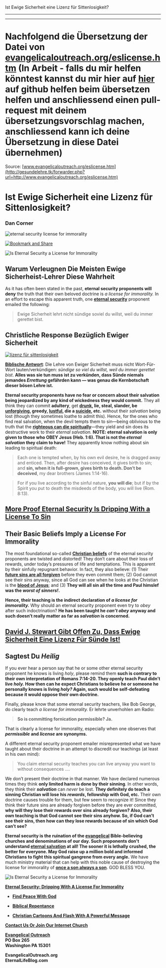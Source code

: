 <!--t Ist Ewige Sicherheit eine Lizenz für Sittenlosigkeit? - in Arbeit (5% übersetzt) t-->
<!--d Ist Ewige Sicherheit eine Lizenz für Sittenlosigkeit? - in Arbeit (5% übersetzt) d-->

Ist Ewige Sicherheit eine Lizenz für Sittenlosigkeit?

- - -
- - -

# Nachfolgend die Übersetzung der Datei von [evangelicaloutreach.org/eslicense.htm](http://gesundelehre.tk/forwarder.php?url=http://www.evangelicaloutreach.org/eslicense.htm) (In Arbeit - falls du mir helfen könntest kannst du mir hier auf [hier](https://github.com/gesundelehre/gesundelehre_translate/blob/master/content/static/grundlegende-irrlehren/osas-ist-ewige-sicherheit-eine-lizenz-fuer-sittenlosigkeit.md) auf github helfen beim übersetzen helfen und anschliessend einen pull-request mit deinem übersetzungsvorschlag machen, anschliessend kann ich deine Übersetzung in diese Datei übernehmen)

Source: [www.evangelicaloutreach.org/eslicense.htm](http://gesundelehre.tk/forwarder.php?url=http://www.evangelicaloutreach.org/eslicense.htm)

# Ist Ewige Sicherheit eine Lizenz für Sittenlosigkeit?

### Dan Corner

![eternal security license for immorality](../../files/pictures/evangelical-license-for-immorality.jpg)

[![Bookmark and Share](../s7.addthis.com/static/btn/v2/lg-share-en.gif)](http://www.addthis.com/bookmark.php?v=250&username=xa-4ce723c86d857fe0)

![Is Eternal Security a License for Immorality](../../files/pictures/a-colorb.gif)


## Warum Verleugnen Die Meisten Ewige Sicherheist-Lehrer Diese Wahrheit

As it has often been stated in the past, **eternal security proponents will deny** the truth that their own beloved doctrine is _a license for immorality._ In an effort to escape this apparent truth, one **[eternal security](http://gesundelehre.tk/forwarder.php?url=http://www.evangelicaloutreach.org/eternal-security.html)** proponent emailed the following:

> Ewige Sicherheit lehrt nicht sündige soviel du willst, weil du immer gerettet bist.


## Christliche Response Bezüglich Ewiger Sicherheit

[![lizenz für sittenlosigkeit](../../files/pictures/eternal-security-license-for-immorality.jpg "Eternal security is dripping with a license for immorality AND crushes the fear of God.")](http://gesundelehre.tk/forwarder.php?url=http://www.evangelicaloutreach.org/etlicense.html)

**[Biblische Antwort](http://gesundelehre.tk/forwarder.php?url=http://www.evangelicaloutreach.org/bible-answers.html)**: Die Lehre von Ewiger Sicherheit muss nicht Wort-Für-Wort lauten/verkündigen: _sündige so viel du willst, weil du immer gerettet bist_. **Alles was sie tun muss ist zu verkünden, dass Sünde niemals jemandes _Errettung_ gefährden kann — was genau die Kernbotschaft dieser bösen Lehre ist.**

**Eternal security proponents have no fear or concern about their salvation being jeopardized by any kind of wickedness they would commit.** They all think they can commit **adultery**, get **[drunk](http://gesundelehre.tk/forwarder.php?url=http://www.evangelicaloutreach.org/drunk.html), lie, steal, slander, be [unforgiving](http://gesundelehre.tk/forwarder.php?url=http://www.evangelicaloutreach.org/forgive.html), greedy, [lustful](http://gesundelehre.tk/forwarder.php?url=http://www.evangelicaloutreach.org/lust.html), die a [suicide](http://gesundelehre.tk/forwarder.php?url=http://www.evangelicaloutreach.org/suicide.html), etc.** without their _salvation_ being lost (though they sometimes loathe to admit this). Hence, for the ones who find real salvation, when the devil tempts them to sin—being oblivious to the truth that the **[righteous can die spiritually](http://gesundelehre.tk/forwarder.php?url=http://www.evangelicaloutreach.org/spiritual-death.html)**—they yield and sin does its destructive work to their _eternal salvation._ **NOTE: eternal salvation is only given to those who OBEY Jesus (Heb. 1:6). That is not the _eternal salvation_ they claim to have!** They apparently know nothing about sin leading to spiritual death:

> Each one is tempted when, by his own evil desire, he is dragged away and enticed. Then, after desire has conceived, it gives birth to sin; and **sin, when it is full-grown, gives birth to death. Don’t be deceived**, my dear brothers (James 1:14-16).

> For if you live according to the sinful nature, **you will die**; but if by the Spirit you put to death the misdeeds of the body, you will live (Rom. 8:13).

## [More Proof Eternal Security Is Dripping With a License To Sin](http://gesundelehre.tk/forwarder.php?url=http://www.evangelicaloutreach.org/etlicense.html)


## Their Basic Beliefs Imply a License For Immorality

The most foundational so-called **[Christian beliefs](http://gesundelehre.tk/forwarder.php?url=http://www.evangelicaloutreach.org/christian-beliefs.html)** of the eternal security proponents are twisted and distorted! They don’t care about their loss of rewards, under today’s pressures of life and temptations. This is apparent by their sinfully repugnant behavior. In fact, they also believe: (1) Their **[future sins are all forgiven](http://gesundelehre.tk/forwarder.php?url=http://www.evangelicaloutreach.org/futuresins.html)** before they even commit them; (2) God cannot see their sins anyway, since all God can see when he looks at the Christian is the **[blood of Jesus](http://gesundelehre.tk/forwarder.php?url=http://www.evangelicaloutreach.org/jesusblood.html)**; and (3) **They will all sin all the time and Paul himslef was the _worst of sinners!_.**

**Hence, their teaching is the indirect declaration of _a license for immorality._** Why should an eternal security proponent even try to _obey_ after such indoctrination? **He has been taught he _can’t_ _obey_ anyway and such doesn’t really matter as far as _salvation_ is concerned.**

## [David J. Stewart Gibt Offen Zu, Dass Ewige Sicherheit Eine Lizenz Für Sünde Ist!](http://gesundelehre.tk/forwarder.php?url=http://www.evangelicaloutreach.org/hereticDavidJStewart.html)


## Sagtest Du _Heilig_

If you ever hear a person say that he or some other eternal security proponent he knows is living _holy_, please remind them **such is contrary to their own interpretation of Romans 7:14-20. They openly teach Paul didn’t live _holy._ How then can he expect Christians to believe he or someone he personally knows is living _holy?_ Again, such would be self-defeating because it would oppose their own doctrine.**

Finally, please know that some eternal security teachers, like Bob George, do clearly teach _a license for immorality._ Er lehrte unverhohlen am Radio:

> **So is committing fornication permissible? Ja.**

That is clearly a license for immorality, especially when one observes that **_permissible_ and _license_ are synonyms.**

A different eternal security proponent emailer misrepresented what we have taught about their doctrine in an attempt to discredit our teachings (at least in his own mind):

> You claim eternal security teaches you can live anyway you want to without consequences ....

We don’t present their doctrine in that manner. We have declared numerous times they think **only limited harm is done by their sinning**. In other words, they think their **_salvation_** can _never_ be lost. **They definitely do teach a sinning Christian will lose his _rewards_, fellowship with God, etc.** Their own doctrine causes trouble for them, but few seem to recognize it! Since they think their future sins are already forgiven before they are ever committed, **why will they lose their rewards over sins already forgiven? Also, their own teaching is that God cannot see their sins anyhow. So, if God can’t see their sins, then how can they lose rewards because of sin which God can’t see?**

**Eternal security is the ruination of the [evangelical](http://gesundelehre.tk/forwarder.php?url=http://www.evangelicaloutreach.org/evangelicals.htm) Bible-believing churches and denominations of our day. Such proponents don't understand [eternal salvation](http://gesundelehre.tk/forwarder.php?url=http://www.evangelicaloutreach.org/getsaved.html) at all! The sooner it is lethally crushed, the better for everyone. May God raise up a million bold and informed Christians to fight this spiritual gangrene from every angle.** We have much ministry material that can help with this noble cause of destroying the license for immorality of **[once a son always a son](http://gesundelehre.tk/forwarder.php?url=http://www.evangelicaloutreach.org/eternal-security.html)**. GOD BLESS YOU.

![Is Eternal Security a License for Immorality](../../files/pictures/a-colorb.gif)

**[Eternal Security: Dripping With A License For Immorality](http://gesundelehre.tk/forwarder.php?url=http://www.evangelicaloutreach.org/etlicense.html)**

- **[Find Peace With God](http://gesundelehre.tk/forwarder.php?url=http://www.evangelicaloutreach.org/peace.htm)**

- **[Biblical Repentance](http://gesundelehre.tk/forwarder.php?url=http://www.evangelicaloutreach.org/repentance.html)**

- **[Christian Cartoons And Flash With A Powerful Message](http://gesundelehre.tk/forwarder.php?url=http://www.evangelicaloutreach.org/christian-cartoons.html)**

**[Contact Us Or Join Our Internet Church](http://gesundelehre.tk/forwarder.php?url=http://www.evangelicaloutreach.org/contact.html)**

**[Evangelical Outreach](http://gesundelehre.tk/forwarder.php?url=http://www.evangelicaloutreach.org/index.html)**  
**PO Box 265**  
**Washington PA 15301**

**EvangelicalOutreach.org**  
**EternalLifeBlog.com**